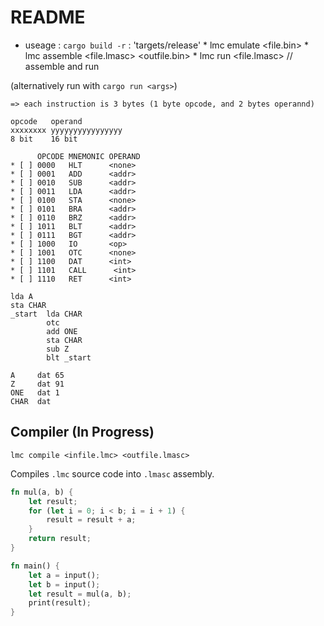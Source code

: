 # README

* useage : `cargo build -r` : 'targets/release'
        * lmc emulate <file.bin>
        * lmc assemble <file.lmasc> <outfile.bin>
        * lmc run <file.lmasc> // assemble and run

(alternatively run with `cargo run <args>`)

```
=> each instruction is 3 bytes (1 byte opcode, and 2 bytes operannd)

opcode   operand
xxxxxxxx yyyyyyyyyyyyyyyy
8 bit    16 bit

      OPCODE MNEMONIC OPERAND
* [ ] 0000   HLT      <none>
* [ ] 0001   ADD      <addr>
* [ ] 0010   SUB      <addr>
* [ ] 0011   LDA      <addr>
* [ ] 0100   STA      <none>
* [ ] 0101   BRA      <addr>
* [ ] 0110   BRZ      <addr>
* [ ] 1011   BLT      <addr>
* [ ] 0111   BGT      <addr>
* [ ] 1000   IO       <op>
* [ ] 1001   OTC      <none>
* [ ] 1100   DAT      <int>
* [ ] 1101   CALL      <int>
* [ ] 1110   RET      <int>

lda A
sta CHAR
_start  lda CHAR
        otc
        add ONE
        sta CHAR
        sub Z
        blt _start
        
A     dat 65
Z     dat 91
ONE   dat 1
CHAR  dat
```
## Compiler (In Progress)

`lmc compile <infile.lmc> <outfile.lmasc>`

Compiles `.lmc` source code into `.lmasc` assembly.

```rust
fn mul(a, b) {
    let result;
    for (let i = 0; i < b; i = i + 1) {
        result = result + a;
    }
    return result;
}

fn main() {
    let a = input();
    let b = input();
    let result = mul(a, b);
    print(result);
}
```
